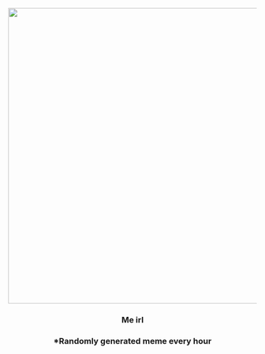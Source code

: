 <p align="center">
        <img src="https://i.redd.it/xcejq7016x791.jpg" width="600" height="600">
        </p>
        <h3 align="center">Me irl</h3>
        <h3 align="center">*Randomly generated meme every hour</h3>
    
